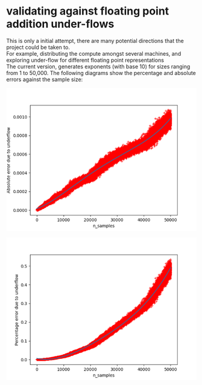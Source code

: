 # validating against floating point addition under-flows

This is only a initial attempt, there are many potential directions that the project could be taken to. <br> 
For example, distributing the compute amongst several machines, and exploring under-flow for different floating point representations <br> 
The current version, generates exponents (with base 10) for sizes ranging from 1 to 50,000. The following diagrams show the percentage and absolute errors against the sample size: 

<p align="center"> 
	<img src="https://github.com/aa18514/Python/blob/master/scientific_computing/images/absolute_error.png" /> 
</p> 


<p align="center"> 
	<img src="https://github.com/aa18514/Python/blob/master/scientific_computing/images/percentage_error.png" /> 
</p> 